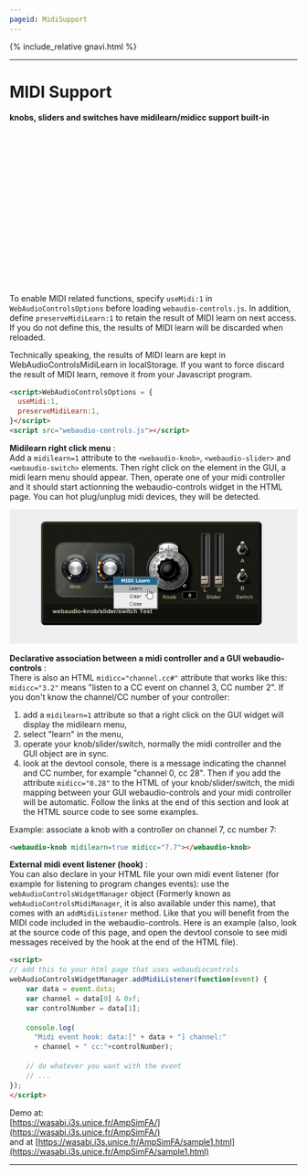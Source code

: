 ```yaml
---
pageid: MidiSupport
---
```

<link rel="stylesheet" href="./docstyle.css">

<script>
  WebAudioControlsOptions={
    useMidi:1,
    preserveMidiLearn:1,
  };
</script>

<script src="../webaudio-controls.js"></script>

{% include_relative gnavi.html %}

---

# MIDI Support

**knobs, sliders and switches have midilearn/midicc support built-in**  

<div>
    <div style="position:relative;background-image: url('../img/bg.png');width:512px;height:240px;margin:30px auto;padding:0px;">
        <webaudio-knob id="knob1" midilearn="1" midicc="1.1" style="position:absolute;left:48px;top:76px" src="../knobs/LittlePhatty.png" value="50" step="1" diameter="64" tooltip="Knob1 tooltip %d"></webaudio-knob>
        <webaudio-knob id="knob2" midilearn="1" midicc="8.7" style="position:absolute;left:128px;top:76px" src="../knobs/LittlePhatty.png" value="1" min="0" max="3" step="0.01" diameter="64" sprites="100" tooltip="Knob2 tooltip <br/> %.2f Hz" conv="(x)=>{return Math.pow(10,x)*20}"></webaudio-knob>
        <webaudio-knob id="knob3" midilearn="1" midicc="1.22" style="position:absolute;left:232px;top:48px" src="../knobs/vernier.png" value="30" max="100" step="1" diameter="128" sprites="50" valuetip="0" tooltip="Knob3"></webaudio-knob>
        <webaudio-param style="position:absolute;left:328px;top:162px" link="knob3"></webaudio-param>
        <webaudio-slider id="sli1" midilearn="1" midicc="1.23" style="position:absolute;left:368px;top:24px" src="../img/vsliderbody.png" knobsrc="../img/vsliderknob.png" value="0" min="0" max="100" step="1" basewidth="24" baseheight="128" knobwidth="24" knobheight="24" ditchLength="100" tooltip="Slider-L"></webaudio-slider>
        <webaudio-slider id="sli2" midilearn="1"  midicc="1.24" style="position:absolute;left:400px;top:24px" src="../img/vsliderbody.png" knobsrc="../img/vsliderknob.png" value="0" min="0" max="100" step="1" basewidth="24" baseheight="128" knobwidth="24" knobheight="24" ditchLength="100" units="%" tooltip="Slider-R"></webaudio-slider>
        <webaudio-switch id="sw1" midilearn="1" style="position:absolute;left:440px;top:38px" src="../knobs/switch_toggle.png" value="0" height="56" width="56" tooltip="Switch-A Tooltip text test"></webaudio-switch>
        <webaudio-switch id="sw2" midilearn="1" style="position:absolute;left:440px;top:102px" src="../knobs/switch_toggle.png" value="0" height="56" width="56" tooltip="Switch-B"></webaudio-switch>
	</div>
</div>

To enable MIDI related functions, specify `useMidi:1` in `WebAudioControlsOptions` before loading `webaudio-controls.js`. 
In addition, define `preserveMidiLearn:1` to retain the result of MIDI learn on next access. If you do not define this, the results of MIDI learn will be discarded when reloaded.  

Technically speaking, the results of MIDI learn are kept in WebAudioControlsMidiLearn in localStorage. If you want to force discard the result of MIDI learn, remove it from your Javascript program.

```html
<script>WebAudioControlsOptions = {
  useMidi:1,
  preserveMidiLearn:1,
}</script>
<script src="webaudio-controls.js"></script>
```

**Midilearn right click menu** :  
 Add a `midilearn=1` attribute to the `<webaudio-knob>`,  `<webaudio-slider>` and  `<webaudio-switch>` elements. Then right click on the element in the GUI, a midi learn menu should appear. Then, operate one of your midi controller and it should start actionning the webaudio-controls widget in the HTML page. You can hot plug/unplug midi devices, they will be detected.

![Midi Learn Menu](../img/midilearn.png)

**Declarative association between a midi controller and a GUI webaudio-controls** :  
 There is also an HTML `midicc="channel.cc#"` attribute that works like this:  
 `midicc="3.2"` means "listen to a CC event on channel 3, CC number 2". If you don't know the channel/CC number of your controller:  
  1) add a `midilearn=1` attribute so that a right click on the GUI widget will display the midilearn menu,  
  2) select "learn" in the menu,  
  3) operate your knob/slider/switch, normally the midi controller and the GUI object are in sync.  
  4) look at the devtool console, there is a message indicating the channel and CC number, for example "channel 0, cc 28". Then if you add the attribute `midicc="0.28"` to the HTML of your knob/slider/switch, the midi mapping between your GUI webaudio-controls and your midi controller will be automatic. Follow the links at the end of this section and look at the HTML source code to see some examples.

Example: associate a knob with a controller on channel 7, cc number 7:

```html
<webaudio-knob midilearn=true midicc="7.7"></webaudio-knob>
```

**External midi event listener (hook)** :  
 You can also declare in your HTML file your own midi event listener (for example for listening to program changes events): use the `webAudioControlsWidgetManager` object (Formerly known as `webAudioControlsMidiManager`, it is also available under this name), that comes with an `addMidiListener` method. Like that you will benefit from the MIDI code included in the webaudio-controls. Here is an example (also, look at the source code of this page, and open the devtool console to see midi messages received by the hook at the end of the HTML file).

```html
<script>
// add this to your html page that uses webaudiocontrols
webAudioControlsWidgetManager.addMidiListener(function(event) {
    var data = event.data;
    var channel = data[0] & 0xf;
    var controlNumber = data[1];

    console.log(
      "Midi event hook: data:[" + data + "] channel:" 
      + channel + " cc:"+controlNumber);

    // do whatever you want with the event
    // ...
});
</script>
```

Demo at:  
 [https://wasabi.i3s.unice.fr/AmpSimFA/](https://wasabi.i3s.unice.fr/AmpSimFA/)  
  and at [https://wasabi.i3s.unice.fr/AmpSimFA/sample1.html](https://wasabi.i3s.unice.fr/AmpSimFA/sample1.html)


---

<script>
webAudioControlsWidgetManager.addMidiListener(function(event) {
    var data = event.data;
    var channel = data[0] & 0xf;
    var controlNumber = data[1];

    console.log("Midi event hook: data:[" + data + "] channel:" + channel + " cc:"+controlNumber);
});
</script>